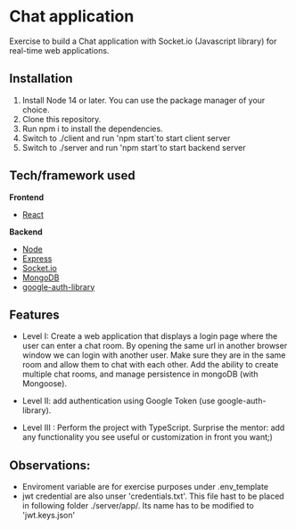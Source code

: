 # Chat application

Exercise to build a Chat application with Socket.io (Javascript library) for real-time web applications. 



 
## Installation
1. Install Node 14 or later. You can use the package manager of your choice. 
2. Clone this repository.
3. Run npm i to install the dependencies.
4. Switch to ./client and run 'npm start`to start client server
5. Switch to ./server and run 'npm start`to start backend server

## Tech/framework used
<b>Frontend</b>
- [React](https://es.reactjs.org/)


<b>Backend</b>
- [Node](https://nodejs.org/es/)
- [Express](https://expressjs.com/es/)
- [Socket.io](https://socket.io/)
- [MongoDB](https://www.mongodb.com/)
- [google-auth-library](https://www.npmjs.com/package/google-auth-library)

## Features

- Level I:  Create a web application that displays a login page where the user can enter a chat room. By opening the same url in another browser 
window we can login with another user. Make sure they are in the same room and allow them to chat with each other. 
Add the ability to create multiple chat rooms, and manage persistence in mongoDB (with Mongoose).

- Level II: add authentication using Google Token (use google-auth-library).

- Level III : Perform the project with TypeScript. Surprise the mentor: add any functionality you see useful or customization in front you want;)


## Observations:

- Enviroment variable are for exercise purposes under .env_template
- jwt credential are also unser 'credentials.txt'. This file hast to be placed in following folder ./server/app/. Its name has to be modified to 'jwt.keys.json'

